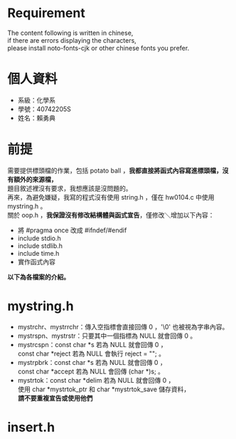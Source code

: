 # Requirement
The content following is written in chinese,  
if there are errors displaying the characters,  
please install noto-fonts-cjk or other chinese fonts you prefer.  
  
# 個人資料
- 系級：化學系
- 學號：40742205S
- 姓名：賴勇典
  
# 前提
需要提供標頭檔的作業，包括 potato ball ，**我都直接將函式內容寫進標頭檔，沒有額外的來源檔，**  
題目敘述裡沒有要求，我想應該是沒問題的。  
再來，為避免嫌疑，我寫的程式沒有使用 string.h ，僅在 hw0104.c 中使用 mystring.h 。  
關於 oop.h ，**我保證沒有修改結構體與函式宣告**，僅修改＼增加以下內容：  
- 將 #pragma once 改成 #ifndef/#endif
- include stdio.h
- include stdlib.h
- include time.h
- 實作函式內容
  
**以下為各檔案的介紹。**  
  
# mystring.h
- mystrchr、mystrrchr：傳入空指標會直接回傳 0 ，'\0' 也被視為字串內容。
- mystrspn、mystrstr：只要其中一個指標為 NULL 就會回傳 0 。
- mystrcspn：const char *s 若為 NULL 就會回傳 0 ，  
const char *reject 若為 NULL 會執行 reject = ""; 。
- mystrpbrk：const char *s 若為 NULL 就會回傳 0 ，  
const char *accept 若為 NULL 會回傳 (char *)s; 。
- mystrtok：const char *delim 若為 NULL 就會回傳 0 ，  
使用 char *mystrtok_ptr 和 char *mystrtok_save 儲存資料，  
**請不要重複宣告或使用他們**
  
# insert.h